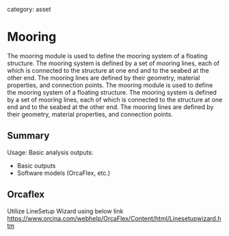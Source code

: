 category: asset

# Mooring

The mooring module is used to define the mooring system of a floating structure. The mooring system is defined by a set of mooring lines, each of which is connected to the structure at one end and to the seabed at the other end. The mooring lines are defined by their geometry, material properties, and connection points. The mooring module is used to define the mooring system of a floating structure. The mooring system is defined by a set of mooring lines, each of which is connected to the structure at one end and to the seabed at the other end. The mooring lines are defined by their geometry, material properties, and connection points.


## Summary

Usage: Basic analysis
outputs: 
- Basic outputs
- Software models (OrcaFlex, etc.)

## Orcaflex

Utilize LineSetup Wizard using below link
https://www.orcina.com/webhelp/OrcaFlex/Content/html/Linesetupwizard.htm
